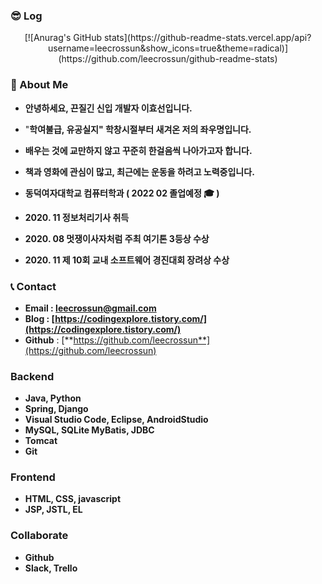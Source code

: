### 😎 Log
<center>[![Anurag's GitHub stats](https://github-readme-stats.vercel.app/api?username=leecrossun&show_icons=true&theme=radical)](https://github.com/leecrossun/github-readme-stats)</center>


### 🙎‍ About Me

- **안녕하세요, 끈질긴 신입 개발자 이효선입니다.** 
- "**학여불급, 유공실지" 학창시절부터 새겨온 저의 좌우명입니다.**
- **배우는 것에 교만하지 않고 꾸준히 한걸음씩 나아가고자 합니다.**
- **책과 영화에 관심이 많고, 최근에는 운동을 하려고 노력중입니다.**

- **동덕여자대학교 컴퓨터학과 ( 2022 02 졸업예정 🎓 )**
- **2020. 11 정보처리기사 취득**
- **2020. 08 멋쟁이사자처럼 주최 여기톤 3등상 수상**
- **2020. 11 제 10회 교내 소프트웨어 경진대회 장려상 수상**
 

### 📞 Contact

- **Email  : leecrossun@gmail.com**
- **Blog  : [https://codingexplore.tistory.com/](https://codingexplore.tistory.com/)**
- **Github** : [**https://github.com/leecrossun**](https://github.com/leecrossun)


### Backend

- **Java, Python**
- **Spring, Django**
- **Visual Studio Code, Eclipse, AndroidStudio**
- **MySQL, SQLite MyBatis, JDBC**
- **Tomcat**
- **Git**

### Frontend

- **HTML, CSS, javascript**
- **JSP, JSTL, EL**

### Collaborate

- **Github**
- **Slack, Trello**
